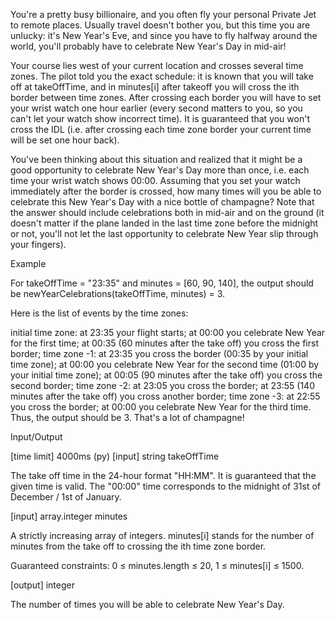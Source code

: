 You're a pretty busy billionaire, and you often fly your personal Private Jet to remote places. Usually travel doesn't bother you, but this time you are unlucky: it's New Year's Eve, and since you have to fly halfway around the world, you'll probably have to celebrate New Year's Day in mid-air!

Your course lies west of your current location and crosses several time zones. The pilot told you the exact schedule: it is known that you will take off at takeOffTime, and in minutes[i] after takeoff you will cross the ith border between time zones. After crossing each border you will have to set your wrist watch one hour earlier (every second matters to you, so you can't let your watch show incorrect time). It is guaranteed that you won't cross the IDL (i.e. after crossing each time zone border your current time will be set one hour back).

You've been thinking about this situation and realized that it might be a good opportunity to celebrate New Year's Day more than once, i.e. each time your wrist watch shows 00:00. Assuming that you set your watch immediately after the border is crossed, how many times will you be able to celebrate this New Year's Day with a nice bottle of champagne? Note that the answer should include celebrations both in mid-air and on the ground (it doesn't matter if the plane landed in the last time zone before the midnight or not, you'll not let the last opportunity to celebrate New Year slip through your fingers).

Example

For takeOffTime = "23:35" and minutes = [60, 90, 140],
the output should be
newYearCelebrations(takeOffTime, minutes) = 3.

Here is the list of events by the time zones:

initial time zone:
at 23:35 your flight starts;
at 00:00 you celebrate New Year for the first time;
at 00:35 (60 minutes after the take off) you cross the first border;
time zone -1:
at 23:35 you cross the border (00:35 by your initial time zone);
at 00:00 you celebrate New Year for the second time (01:00 by your initial time zone);
at 00:05 (90 minutes after the take off) you cross the second border;
time zone -2:
at 23:05 you cross the border;
at 23:55 (140 minutes after the take off) you cross another border;
time zone -3:
at 22:55 you cross the border;
at 00:00 you celebrate New Year for the third time.
Thus, the output should be 3. That's a lot of champagne!

Input/Output

[time limit] 4000ms (py)
[input] string takeOffTime

The take off time in the 24-hour format "HH:MM". It is guaranteed that the given time is valid. The "00:00" time corresponds to the midnight of 31st of December / 1st of January.

[input] array.integer minutes

A strictly increasing array of integers. minutes[i] stands for the number of minutes from the take off to crossing the ith time zone border.

Guaranteed constraints:
0 ≤ minutes.length ≤ 20,
1 ≤ minutes[i] ≤ 1500.

[output] integer

The number of times you will be able to celebrate New Year's Day.
